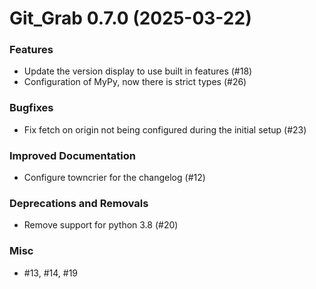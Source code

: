 # Git_Grab 0.7.0 (2025-03-22)

### Features

- Update the version display to use built in features (#18)
- Configuration of MyPy, now there is strict types (#26)

### Bugfixes

- Fix fetch on origin not being configured during the initial setup (#23)

### Improved Documentation

- Configure towncrier for the changelog (#12)

### Deprecations and Removals

- Remove support for python 3.8 (#20)

### Misc

- #13, #14, #19

